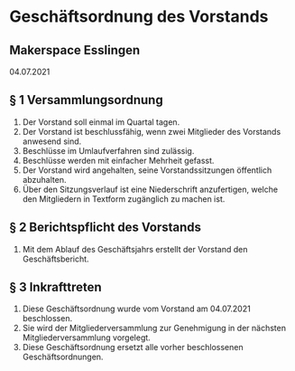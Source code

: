# Geschäftsordnung des Vorstands
## Makerspace Esslingen
04.07.2021

## § 1 Versammlungsordnung
1. Der Vorstand soll einmal im Quartal tagen.
2. Der Vorstand ist beschlussfähig, wenn zwei Mitglieder des Vorstands anwesend sind.
3. Beschlüsse im Umlaufverfahren sind zulässig.
4. Beschlüsse werden mit einfacher Mehrheit gefasst.
5. Der Vorstand wird angehalten, seine Vorstandssitzungen öffentlich abzuhalten.
6. Über den Sitzungsverlauf ist eine Niederschrift anzufertigen, welche den Mitgliedern in Textform zugänglich zu machen ist.

## § 2 Berichtspflicht des Vorstands
1. Mit dem Ablauf des Geschäftsjahrs erstellt der Vorstand den Geschäftsbericht.

## § 3 Inkrafttreten
1. Diese Geschäftsordnung wurde vom Vorstand am 04.07.2021 beschlossen.
2. Sie wird der Mitgliederversammlung zur Genehmigung in der nächsten Mitgliederversammlung vorgelegt.
3. Diese Geschäftsordnung ersetzt alle vorher beschlossenen Geschäftsordnungen.
